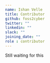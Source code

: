 ```yaml
---
name: Ishan Velle
title: Contributor
github: foss2cyber
twitter: ""
linkedin: ""
slack: ""
joining_date: ""
role : contributor
---
```


Still waiting for this
